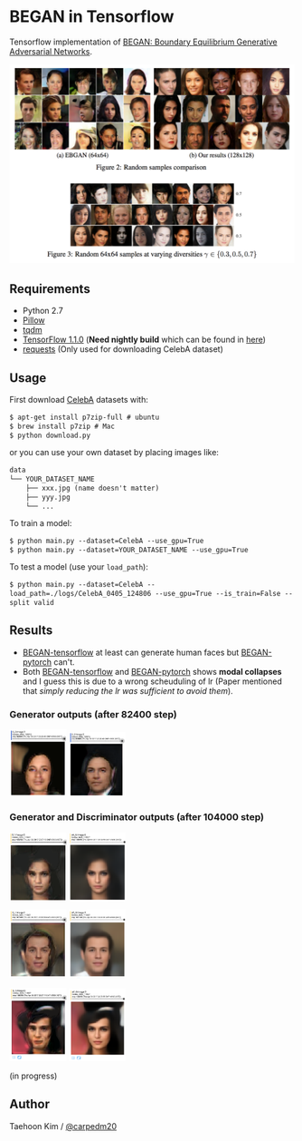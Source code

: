 # BEGAN in Tensorflow

Tensorflow implementation of [BEGAN: Boundary Equilibrium Generative Adversarial Networks](https://arxiv.org/abs/1703.10717).

![alt tag](./assets/model.png)


## Requirements

- Python 2.7
- [Pillow](https://pillow.readthedocs.io/en/4.0.x/)
- [tqdm](https://github.com/tqdm/tqdm)
- [TensorFlow 1.1.0](https://github.com/tensorflow/tensorflow) (**Need nightly build** which can be found in [here](https://github.com/tensorflow/tensorflow#installation))
- [requests](https://github.com/kennethreitz/requests) (Only used for downloading CelebA dataset)


## Usage

First download [CelebA](http://mmlab.ie.cuhk.edu.hk/projects/CelebA.html) datasets with:

    $ apt-get install p7zip-full # ubuntu
    $ brew install p7zip # Mac
    $ python download.py

or you can use your own dataset by placing images like:

    data
    └── YOUR_DATASET_NAME
        ├── xxx.jpg (name doesn't matter)
        ├── yyy.jpg
        └── ...

To train a model:

    $ python main.py --dataset=CelebA --use_gpu=True
    $ python main.py --dataset=YOUR_DATASET_NAME --use_gpu=True

To test a model (use your `load_path`):

    $ python main.py --dataset=CelebA --load_path=./logs/CelebA_0405_124806 --use_gpu=True --is_train=False --split valid


## Results

- [BEGAN-tensorflow](https://github.com/carpedm20/began-tensorflow) at least can generate human faces but [BEGAN-pytorch](https://github.com/carpedm20/BEGAN-pytorch) can't.
- Both [BEGAN-tensorflow](https://github.com/carpedm20/began-tensorflow) and [BEGAN-pytorch](https://github.com/carpedm20/BEGAN-pytorch) shows **modal collapses** and I guess this is due to a wrong scheuduling of lr (Paper mentioned that *simply reducing the lr was sufficient to avoid them*).

### Generator outputs (after 82400 step)

<img src="./assets/82400_1.png" width="20%"> <img src="./assets/82400_2.png" width="20%">

### Generator and Discriminator outputs (after 104000 step)

<img src="./assets/104050_G.png" width="20%"> <img src="./assets/104050_AE_G.png" width="20%">

<img src="./assets/107300_G.png" width="20%"> <img src="./assets/107300_AE_G.png" width="20%">

<img src="./assets/115827_G.png" width="20%"> <img src="./assets/115827_AE_G.png" width="20%">

(in progress)


## Author

Taehoon Kim / [@carpedm20](http://carpedm20.github.io)
